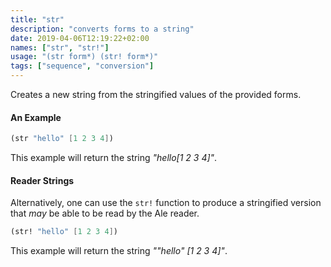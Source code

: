 ```yaml
---
title: "str"
description: "converts forms to a string"
date: 2019-04-06T12:19:22+02:00
names: ["str", "str!"]
usage: "(str form*) (str! form*)"
tags: ["sequence", "conversion"]
---
```

Creates a new string from the stringified values of the provided forms.

#### An Example

~~~scheme
(str "hello" [1 2 3 4])
~~~

This example will return the string _"hello[1 2 3 4]"_.

#### Reader Strings

Alternatively, one can use the `str!` function to produce a stringified version that *may* be able to be read by the Ale reader.

~~~scheme
(str! "hello" [1 2 3 4])
~~~

This example will return the string _"\"hello\" [1 2 3 4]"_.
